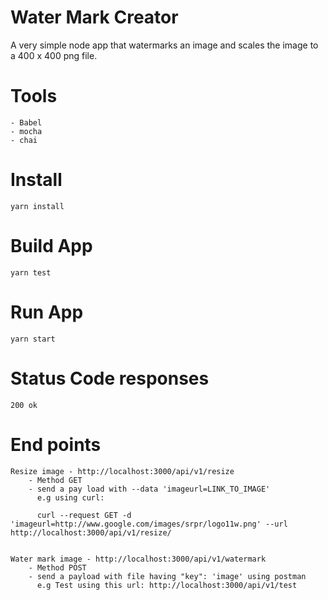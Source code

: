 # Water Mark Creator


 A very simple node app that watermarks an image and scales the image to a 400 x 400 png file.

# Tools
    - Babel 
    - mocha
    - chai

# Install
    yarn install

# Build App
    yarn test

# Run App
    yarn start

# Status Code responses
    200 ok

# End points 
    Resize image - http://localhost:3000/api/v1/resize
        - Method GET
        - send a pay load with --data 'imageurl=LINK_TO_IMAGE'
          e.g using curl: 
          
          curl --request GET -d 'imageurl=http://www.google.com/images/srpr/logo11w.png' --url  http://localhost:3000/api/v1/resize/  


    Water mark image - http://localhost:3000/api/v1/watermark
        - Method POST
        - send a payload with file having "key": 'image' using postman
          e.g Test using this url: http://localhost:3000/api/v1/test
           

    